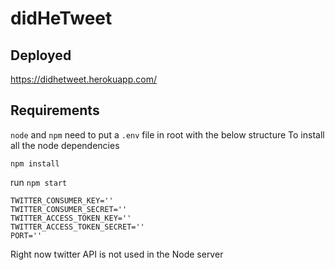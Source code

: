 # didHeTweet

## Deployed
https://didhetweet.herokuapp.com/

## Requirements
`node` and `npm`
need to put a `.env` file in root with the below structure
To install all the node dependencies
```
npm install
```
run `npm start`
```
TWITTER_CONSUMER_KEY=''
TWITTER_CONSUMER_SECRET=''
TWITTER_ACCESS_TOKEN_KEY=''
TWITTER_ACCESS_TOKEN_SECRET=''
PORT=''
```
Right now twitter API is not used in the Node server
